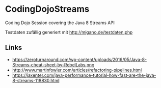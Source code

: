 # CodingDojoStreams
Coding Dojo Session covering the Java 8 Streams API

Testdaten zufällig generiert mit http://migano.de/testdaten.php

## Links
* https://zeroturnaround.com/wp-content/uploads/2016/05/Java-8-Streams-cheat-sheet-by-RebelLabs.png
* http://www.martinfowler.com/articles/refactoring-pipelines.html
* https://jaxenter.com/java-performance-tutorial-how-fast-are-the-java-8-streams-118830.html
